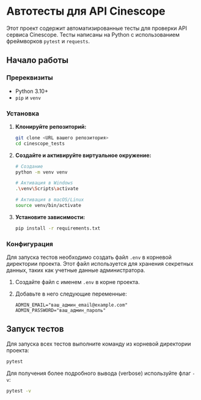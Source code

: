 # Автотесты для API Cinescope

Этот проект содержит автоматизированные тесты для проверки API сервиса Cinescope. Тесты написаны на Python с использованием фреймворков `pytest` и `requests`.

## Начало работы

### Пререквизиты

- Python 3.10+
- `pip` и `venv`

### Установка

1.  **Клонируйте репозиторий:**
    ```bash
    git clone <URL вашего репозитория>
    cd cinescope_tests
    ```

2.  **Создайте и активируйте виртуальное окружение:**
    ```bash
    # Создание
    python -m venv venv

    # Активация в Windows
    .\venv\Scripts\activate

    # Активация в macOS/Linux
    source venv/bin/activate
    ```

3.  **Установите зависимости:**
    ```bash
    pip install -r requirements.txt
    ```

### Конфигурация

Для запуска тестов необходимо создать файл `.env` в корневой директории проекта. Этот файл используется для хранения секретных данных, таких как учетные данные администратора.

1.  Создайте файл с именем `.env` в корне проекта.
2.  Добавьте в него следующие переменные:

    ```env
    ADMIN_EMAIL="ваш_админ_email@example.com"
    ADMIN_PASSWORD="ваш_админ_пароль"
    ```

## Запуск тестов

Для запуска всех тестов выполните команду из корневой директории проекта:

```bash
pytest
```

Для получения более подробного вывода (verbose) используйте флаг `-v`:

```bash
pytest -v
```
